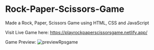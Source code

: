 # Rock-Paper-Scissors-Game
Made a Rock, Paper, Scissors Game using HTML, CSS and JavaScript

Visit Live Game here: https://playrockpaperscissorsgame.netlify.app/

Game Preview: 
![previewRpsgame](https://user-images.githubusercontent.com/42992097/114304842-0239b980-9af3-11eb-9a9d-844839d60fb7.png)
